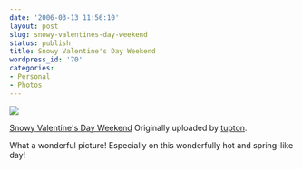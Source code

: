 ```yaml
---
date: '2006-03-13 11:56:10'
layout: post
slug: snowy-valentines-day-weekend
status: publish
title: Snowy Valentine's Day Weekend
wordpress_id: '70'
categories:
- Personal
- Photos
---
```


[![](http://static.flickr.com/42/105149735_6887808d95.jpg)](http://www.flickr.com/photos/third/105149735/)  

[Snowy Valentine's Day Weekend](http://www.flickr.com/photos/third/105149735/)
Originally uploaded by [tupton](http://www.flickr.com/people/third/).

What a wonderful picture!  Especially on this wonderfully hot and spring-like day!
